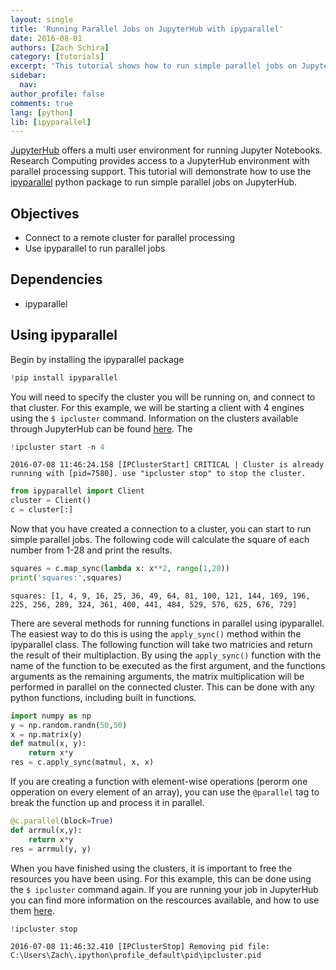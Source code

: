 ```yaml
---
layout: single
title: 'Running Parallel Jobs on JupyterHub with ipyparallel'
date: 2016-08-01
authors: [Zach Schira]
category: [tutorials]
excerpt: 'This tutorial shows how to run simple parallel jobs on JupyterHub with Python.'
sidebar:
  nav:
author_profile: false
comments: true
lang: [python]
lib: [ipyparallel]
---
```


[JupyterHub](https://jupyterhub.readthedocs.io/en/latest/) offers a multi user environment for running Jupyter Notebooks. Research Computing provides access to a JupyterHub environment with parallel processing support. This tutorial will demonstrate how to use the [ipyparallel](https://ipyparallel.readthedocs.io/en/latest/multiengine.html#) python package to run simple parallel jobs on JupyterHub.

## Objectives
- Connect to a remote cluster for parallel processing
- Use ipyparallel to run parallel jobs 

## Dependencies
- ipyparallel

## Using ipyparallel
Begin by installing the ipyparallel package


```python
!pip install ipyparallel
```

You will need to specify the cluster you will be running on, and connect to that cluster. For this example, we will be starting a client with 4 engines using the `$ ipcluster` command. Information on the clusters available through JupyterHub can be found [here](https://www.rc.colorado.edu/support/user-guide/jupyterhub.html). The 


```python
!ipcluster start -n 4
```

    2016-07-08 11:46:24.158 [IPClusterStart] CRITICAL | Cluster is already running with [pid=7580]. use "ipcluster stop" to stop the cluster.



```python
from ipyparallel import Client
cluster = Client()
c = cluster[:]
```

Now that you have created a connection to a cluster, you can start to run simple parallel jobs. The following code will calculate the square of each number from 1-28 and print the results.


```python
squares = c.map_sync(lambda x: x**2, range(1,28))
print('squares:',squares)
```

    squares: [1, 4, 9, 16, 25, 36, 49, 64, 81, 100, 121, 144, 169, 196, 225, 256, 289, 324, 361, 400, 441, 484, 529, 576, 625, 676, 729]


There are several methods for running functions in parallel using ipyparallel. The easiest way to do this is using the `apply_sync()` method within the ipyparallel class. The following function will take two matricies and return the result of their multiplaction. By using the `apply_sync()` function with the name of the function to be executed as the first argument, and the functions arguments as the remaining arguments, the matrix multiplication will be performed in parallel on the connected cluster. This can be done with any python functions, including built in functions.


```python
import numpy as np
y = np.random.randn(50,50)
x = np.matrix(y)
def matmul(x, y):
    return x*y
res = c.apply_sync(matmul, x, x)
```

If you are creating a function with element-wise operations (perorm one opperation on every element of an array), you can use the `@parallel` tag to break the function up and process it in parallel.


```python
@c.parallel(block=True)
def arrmul(x,y):
    return x*y
res = arrmul(y, y)
```

When you have finished using the clusters, it is important to free the resources you have been using. For this example, this can be done using the `$ ipcluster` command again. If you are running your job in JupyterHub you can find more information on the rescources available, and how to use them [here](https://www.rc.colorado.edu/support/examples-and-tutorials/parallel-processing-with-jupyterhub.html).


```python
!ipcluster stop
```

    2016-07-08 11:46:32.410 [IPClusterStop] Removing pid file: C:\Users\Zach\.ipython\profile_default\pid\ipcluster.pid

